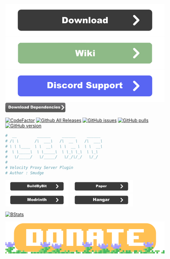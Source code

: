 <div align=center>
    <a href="https://github.com/smuddgge/Leaf/releases"><img src="./graphics/download.png" width="512"></a>
    <a href="https://smuddgge.gitbook.io/leaf-3.2.0/"><img src="./graphics/wiki.png" width="512"></a>
    <a href="https://discord.gg/pax7uFhaaD"><img src="./graphics/Discord.png" width="512"></a>
</div>

<div >
  <a href="https://builtbybit.com/resources/leaf-velocity-plugin.26200/field?field=dependencies"><img src="./graphics/download dependencys.png" width="190"></a>
</div>

[![CodeFactor](https://www.codefactor.io/repository/github/smuddgge/leaf/badge)](https://www.codefactor.io/repository/github/smuddgge/leaf)
[![Github All Releases](https://img.shields.io/github/downloads/smuddgge/leaf/total.svg)](https://github.com/smuddgge/leaf/releases)
[![GitHub issues](https://img.shields.io/github/issues/smuddgge/leaf.svg)](https://github.com/smuddgge/leaf/issues) 
[![GitHub pulls](https://img.shields.io/github/issues-pr/smuddgge/leaf.svg)](https://github.com/smuddgge/leaf/pulls)
[![GitHub version](https://img.shields.io/github/v/tag/smuddgge/leaf?sort=semver)](https://github.com/smuddgge/leaf/releases)
```yaml
#  __         ______     ______     ______
# /\ \       /\  ___\   /\  __ \   /\  ___\
# \ \ \____  \ \  __\   \ \  __ \  \ \  __\
#  \ \_____\  \ \_____\  \ \_\ \_\  \ \_\
#   \/_____/   \/_____/   \/_/\/_/   \/_/
#
# Velocity Proxy Server Plugin
# Author : Smudge
```

<div>
    <a href="https://builtbybit.com/resources/leaf-velocity-plugin.26200/"><img src="./graphics/builtbybit.png" width="200"></a>
    <a href="https://forums.papermc.io/threads/leaf-★-create-your-own-essential-proxy-commands.580/"><img src="./graphics/paper.png" width="200"></a>
    <a href="https://modrinth.com/plugin/leaf"><img src="./graphics/modrinth.png" width="200"></a>
    <a href="https://hangar.papermc.io/Smudge/Leaf"><img src="./graphics/hangar.png" width="200"></a>
</div>

[![BStats](https://bstats.org/signatures/velocity/Leaf.svg)](https://bstats.org/plugin/velocity/Leaf/17381)

<div align=center>
    <a href="https://www.paypal.com/donate/?hosted_button_id=6UNZH6234RBHW"><img src="./graphics/donate.png" width="512"></a>
</div>
